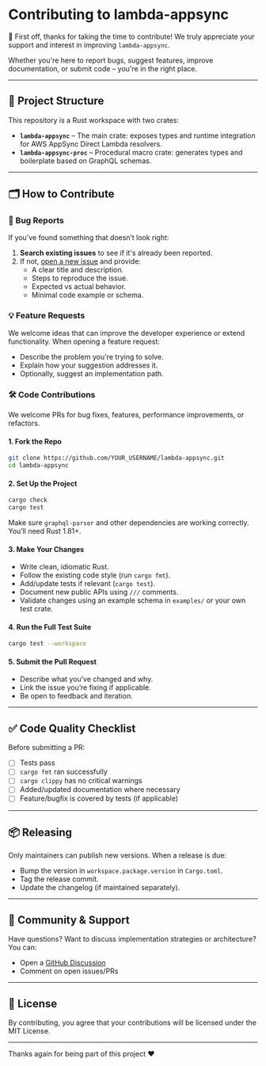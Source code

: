 # Contributing to lambda-appsync

🎉 First off, thanks for taking the time to contribute! We truly appreciate your support and interest in improving `lambda-appsync`.

Whether you're here to report bugs, suggest features, improve documentation, or submit code – you're in the right place.

---

## 🧰 Project Structure

This repository is a Rust workspace with two crates:

- **`lambda-appsync`** – The main crate: exposes types and runtime integration for AWS AppSync Direct Lambda resolvers.
- **`lambda-appsync-proc`** – Procedural macro crate: generates types and boilerplate based on GraphQL schemas.

---

## 🗂️ How to Contribute

### 🐛 Bug Reports

If you’ve found something that doesn’t look right:

1. **Search existing issues** to see if it's already been reported.
2. If not, [open a new issue](https://github.com/JeremieRodon/lambda-appsync/issues/new) and provide:
   - A clear title and description.
   - Steps to reproduce the issue.
   - Expected vs actual behavior.
   - Minimal code example or schema.

### 💡 Feature Requests

We welcome ideas that can improve the developer experience or extend functionality. When opening a feature request:

- Describe the problem you're trying to solve.
- Explain how your suggestion addresses it.
- Optionally, suggest an implementation path.

### 🛠️ Code Contributions

We welcome PRs for bug fixes, features, performance improvements, or refactors.

#### 1. Fork the Repo

```sh
git clone https://github.com/YOUR_USERNAME/lambda-appsync.git
cd lambda-appsync
```

#### 2. Set Up the Project

```sh
cargo check
cargo test
```

Make sure `graphql-parser` and other dependencies are working correctly. You’ll need Rust 1.81+.

#### 3. Make Your Changes

- Write clean, idiomatic Rust.
- Follow the existing code style (run `cargo fmt`).
- Add/update tests if relevant (`cargo test`).
- Document new public APIs using `///` comments.
- Validate changes using an example schema in `examples/` or your own test crate.

#### 4. Run the Full Test Suite

```sh
cargo test --workspace
```

#### 5. Submit the Pull Request

- Describe what you’ve changed and why.
- Link the issue you’re fixing if applicable.
- Be open to feedback and iteration.

---

## ✅ Code Quality Checklist

Before submitting a PR:

- [ ] Tests pass
- [ ] `cargo fmt` ran successfully
- [ ] `cargo clippy` has no critical warnings
- [ ] Added/updated documentation where necessary
- [ ] Feature/bugfix is covered by tests (if applicable)

---

## 📦 Releasing

Only maintainers can publish new versions. When a release is due:

- Bump the version in `workspace.package.version` in `Cargo.toml`.
- Tag the release commit.
- Update the changelog (if maintained separately).

---

## 💬 Community & Support

Have questions? Want to discuss implementation strategies or architecture? You can:

- Open a [GitHub Discussion](https://github.com/JeremieRodon/lambda-appsync/discussions)
- Comment on open issues/PRs

---

## 📄 License

By contributing, you agree that your contributions will be licensed under the MIT License.

---

Thanks again for being part of this project ❤️
